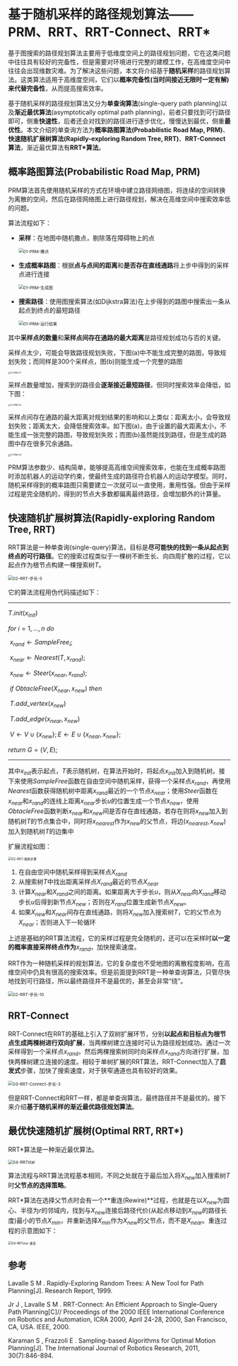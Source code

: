 # 基于随机采样的路径规划算法——PRM、RRT、RRT-Connect、RRT\*

基于图搜索的路径规划算法主要用于低维度空间上的路径规划问题，它在这类问题中往往具有较好的完备性，但是需要对环境进行完整的建模工作，在高维度空间中往往会出现维数灾难。为了解决这些问题，本文将介绍基于**随机采样**的路径规划算法。这类算法适用于高维度空间，它们以**概率完备性(当时间接近无限时一定有解)**来代替**完备性**，从而提高搜索效率。

基于随机采样的路径规划算法又分为**单查询算法**(single-query path planning)以及**渐近最优算法**(asymptotically optimal path planning)，前者只要找到可行路径即可，侧重**快速性**，后者还会对找到的路径进行逐步优化，慢慢达到最优，侧重**最优性**。本文介绍的单查询方法为**概率路图算法(Probabilistic Road Map, PRM)**、**快速随机扩展树算法(Rapidly-exploring Random Tree, RRT)**、**RRT-Connect算法**，渐近最优算法有**RRT\*算法**。

## 概率路图算法(Probabilistic Road Map, PRM)

PRM算法首先使用随机采样的方式在环境中建立路径网络图，将连续的空间转换为离散的空间，然后在路径网络图上进行路径规划，解决在高维空间中搜索效率低的问题。

算法流程如下：

- **采样**：在地图中随机撒点，剔除落在障碍物上的点

  <img src="img/04-采样算法/01-PRM-撒点.png" alt="01-PRM-撒点" style="zoom: 67%;" />

- **生成概率路图**：根据**点与点间的距离**和**是否存在直线通路**将上步中得到的采样点进行连接

  <img src="img/04-采样算法/01-PRM-生成图.png" alt="01-PRM-生成图" style="zoom: 67%;" />

  

- **搜索路径**：使用图搜索算法(如Dijkstra算法)在上步得到的路图中搜索出一条从起点到终点的最短路径

  <img src="img/04-采样算法/PRM-02/PRM-500.png" alt="01-PRM-运行结果" style="zoom: 67%;" />



其中**采样点的数量**和**采样点间存在通路的最大距离**是路径规划成功与否的关键。

采样点太少，可能会导致路径规划失败，下图(a)中不能生成完整的路图，导致规划失败；而同样是300个采样点，图(b)则能生成一个完整的路图

<img src="img/04-采样算法/01-PRM-01.png" alt="01-PRM-01" style="zoom:33%;" />

采样点数量增加，搜索到的路径会**逐渐接近最短路径**，但同时搜索效率会降低，如下图：

<img src="img/04-采样算法/01-PRM-02.png" alt="01-PRM-02" style="zoom: 33%;" />

采样点间存在通路的最大距离对规划结果的影响和以上类似：距离太小，会导致规划失败；距离太大，会降低搜索效率。如下图(a)，由于设置的最大距离太小，不能生成一张完整的路图，导致规划失败；而图(b)虽然能找到路径，但是生成的路图中存在很多冗余通路。

<img src="img/04-采样算法/01-PRM-00.png" alt="01-PRM-00" style="zoom:33%;" />

PRM算法参数少、结构简单，能够提高高维空间搜索效率，也能在生成概率路图时添加机器人的运动学约束，使最终生成的路径符合机器人的运动学模型。同时，随机采样得到的概率路图只需要建立一次就可以一直使用，重用性强。但由于采样过程是完全随机的，得到的节点大多数都偏离最终路径，会增加额外的计算量。

## 快速随机扩展树算法(Rapidly-exploring Random Tree, RRT)

RRT算法是一种单查询(single-query)算法，目标是**尽可能快的找到一条从起点到终点的可行路径**。它的搜索过程类似于一棵树不断生长、向四周扩散的过程，它以起点作为根节点构建一棵搜索树$T$。

<img src="img/04-采样算法/02-RRT-步长-5.gif" alt="02-RRT-步长-5" style="zoom: 67%;" />

它的算法流程用伪代码描述如下：

------

$T.init(x_{init})$

$for$ $i = 1, ..., n$ $do$

​	$x_{rand}←SampleFree_i$;

​	$x_{near}←Nearest(T, x_{rand})$;

​	$x_{new}←Steer(x_{near}, x_{rand})$;

​	$if$ $ObtacleFree(X_{near}, x_{new})$ $then$

​		$T.add\_vertex(x_{new})$

​		$T.add\_edge(x_{near}, x_{new})$

​		$V←V\cup\{x_{new}\}; E←E\cup\{x_{near}, x_{new}\}$;

$return$ $G=(V, E)$;

------

其中$x_{init}$表示起点，$T$表示随机树，在算法开始时，将起点$x_{init}$加入到随机树。接下来使用$SampleFree$函数在自由空间中随机采样，获得一个采样点$x_{rand}$，再使用$Nearest$函数获得随机树中距离$x_{rand}$最近的一个节点$x_{near}$；使用$Steer$函数在$x_{near}$和$x_{rand}$的连线上距离$x_{near}$步长$u$的位置生成一个节点$x_{new}$，使用$ObtacleFree$函数判断$x_{near}$和$x_{new}$间是否存在直线通路，若存在则将$x_{new}$加入到随机树$T$的节点集合中，同时将$x_{nearest}$作为$x_{new}$的父节点，将边$(x_{nearest}, x_{new})$加入到随机树$T$的边集中

扩展流程如图：

<img src="img/04-采样算法/02-RRT-搜索步骤.png" alt="02-RRT-搜索步骤" style="zoom: 50%;" />

1. 在自由空间中随机采样得到采样点$X_{rand}$
2. 从搜索树$T$中找出距离采样点$X_{rand}$最近的节点$X_{near}$
3. 计算$X_{near}$和$X_{rand}$之间的距离。如果距离大于步长$u$，则从$X_{near}$向$X_{rand}$移动步长$u$后得到新节点$X_{new}$；否则在$X_{rand}$位置生成新节点$X_{new}$。
4. 如果$X_{new}$和$X_{near}$间存在直线通路，则将$X_{new}$加入搜索树$T$，它的父节点为$X_{near}$；否则进入下一轮循环

上述是基础的RRT算法流程，它的采样过程是完全随机的，还可以在采样时**以一定的概率直接采样终点作为**$x_{rand}$，加快搜索速度。

RRT作为一种随机采样的规划算法，它的复杂度也不受地图的离散程度影响，在高维空间中仍具有很高的搜索效率。但是前面提到RRT是一种单查询算法，只管尽快地找到可行路径，所以最终路径并不是最优的，甚至会非常“绕”。

<img src="img/04-采样算法/02-RRT-步长-10.gif" alt="02-RRT-步长-10" style="zoom:67%;" />

## RRT-Connect

RRT-Connect在RRT的基础上引入了双树扩展环节，分别**以起点和目标点为根节点生成两棵树进行双向扩展**，当两棵树建立连接时可认为路径规划成功。通过一次采样得到一个采样点$x_{rand}$，然后两棵搜索树同时向采样点$x_{rand}$方向进行扩展，加快两棵树建立连接的速度。相较于单树扩展的RRT算法，RRT-Connect加入了**启发式**步骤，加快了搜索速度，对于狭窄通道也具有较好的效果。

<img src="img/04-采样算法/03-RRT-Connect-步长-3.gif" alt="03-RRT-Connect-步长-3" style="zoom:67%;" />

但是RRT-Connect和RRT一样，都是单查询算法，最终路径并不是最优的。接下来介绍**基于随机采样的渐近最优路径规划算法**。

## 最优快速随机扩展树(Optimal RRT, RRT*)

RRT\*算法是一种渐近最优算法。

<img src="img/04-采样算法/04-RRTstar.gif" alt="04-RRTstar" style="zoom:67%;" />

算法流程与RRT算法流程基本相同，不同之处就在于最后加入将$X_{new}$加入搜索树$T$时**父节点的选择策略**。

RRT\*算法在选择父节点时会有一个**重连(Rewire)**过程，也就是在以$X_{new}$为圆心、半径为$r$的邻域内，找到与$X_{new}$连接后路径代价(从起点移动到$X_{new}$的路径长度)最小的节点$X_{min}$，并重新选择$X_{min}$作为$X_{new}$的父节点，而不是$X_{near}$。重连过程的示意图如下：

<img src="img/04-采样算法/04-RRTstar-重连.png" alt="04-RRTstar-重连" style="zoom:50%;" />

## 参考

Lavalle S M . Rapidly-Exploring Random Trees: A New Tool for Path Planning[J]. Research Report, 1999.

Jr J ,  Lavalle S M . RRT-Connect: An Efficient Approach to Single-Query Path Planning[C]// Proceedings of the 2000 IEEE International Conference on Robotics and Automation, ICRA 2000, April 24-28, 2000, San Francisco, CA, USA. IEEE, 2000.

Karaman S , Frazzoli E . Sampling-based Algorithms for Optimal Motion Planning[J]. The International Journal of Robotics Research, 2011, 30(7):846-894.